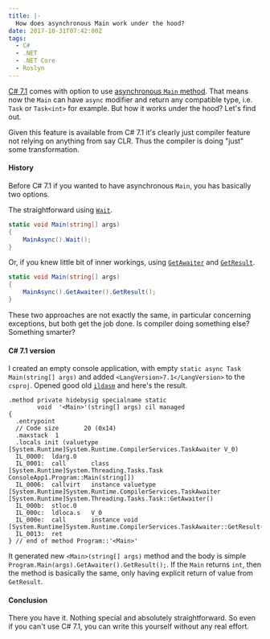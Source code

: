 ```yaml
---
title: |-
  How does asynchronous Main work under the hood?
date: 2017-10-31T07:42:00Z
tags:
  - C#
  - .NET
  - .NET Core
  - Roslyn
---
```

[C# 7.1][5] comes with option to use [asynchronous `Main` method][1]. That means now the `Main` can have `async` modifier and return any compatible type, i.e. `Task` or `Task<int>` for example. But how it works under the hood? Let's find out.

<!-- excerpt -->

Given this feature is available from C# 7.1 it's clearly just compiler feature not relying on anything from say CLR. Thus the compiler is doing "just" some transformation. 

#### History

Before C# 7.1 if you wanted to have asynchronous `Main`, you has basically two options.

The straightforward using [`Wait`][2].

```csharp
static void Main(string[] args)
{
    MainAsync().Wait();
}
```

Or, if you knew little bit of inner workings, using [`GetAwaiter`][3] and [`GetResult`][4].

```csharp
static void Main(string[] args)
{
    MainAsync().GetAwaiter().GetResult();
}
```

These two approaches are not exactly the same, in particular concerning exceptions, but both get the job done. Is compiler doing something else? Something smarter?

#### C# 7.1 version

I created an empty console application, with empty `static async Task Main(string[] args)` and added `<LangVersion>7.1</LangVersion>` to the `csproj`. Opened good old [`ildasm`][6] and here's the result.

```text
.method private hidebysig specialname static 
        void  '<Main>'(string[] args) cil managed
{
  .entrypoint
  // Code size       20 (0x14)
  .maxstack  1
  .locals init (valuetype [System.Runtime]System.Runtime.CompilerServices.TaskAwaiter V_0)
  IL_0000:  ldarg.0
  IL_0001:  call       class [System.Runtime]System.Threading.Tasks.Task ConsoleApp1.Program::Main(string[])
  IL_0006:  callvirt   instance valuetype [System.Runtime]System.Runtime.CompilerServices.TaskAwaiter [System.Runtime]System.Threading.Tasks.Task::GetAwaiter()
  IL_000b:  stloc.0
  IL_000c:  ldloca.s   V_0
  IL_000e:  call       instance void [System.Runtime]System.Runtime.CompilerServices.TaskAwaiter::GetResult()
  IL_0013:  ret
} // end of method Program::'<Main>'
```

It generated new `<Main>(string[] args)` method and the body is simple `Program.Main(args).GetAwaiter().GetResult();`. If the `Main` returns `int`, then the method is basically the same, only having explicit return of value from `GetResult`.

#### Conclusion

There you have it. Nothing special and absolutely straightforward. So even if you can't use C# 7.1, you can write this yourself without any real effort.

[1]: https://docs.microsoft.com/en-us/dotnet/csharp/whats-new/csharp-7-1#async-main
[2]: https://docs.microsoft.com/en-us/dotnet/api/system.threading.tasks.task.wait?view=netframework-4.7.1#System_Threading_Tasks_Task_Wait
[3]: https://docs.microsoft.com/en-us/dotnet/api/system.threading.tasks.task.getawaiter?view=netframework-4.7.1#System_Threading_Tasks_Task_GetAwaiter
[4]: https://docs.microsoft.com/en-us/dotnet/api/system.runtime.compilerservices.taskawaiter.getresult?view=netframework-4.7.1#System_Runtime_CompilerServices_TaskAwaiter_GetResult
[5]: https://docs.microsoft.com/en-us/dotnet/csharp/whats-new/csharp-7-1
[6]: https://docs.microsoft.com/en-us/dotnet/framework/tools/ildasm-exe-il-disassembler